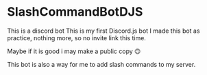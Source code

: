 # SlashCommandBotDJS

This is a discord bot
This is my first Discord.js bot
I made this bot as practice, nothing more, so no invite link this time.

Maybe if it is good i may make a public copy 🙃

This bot is also a way for me to add slash commands to my server.
